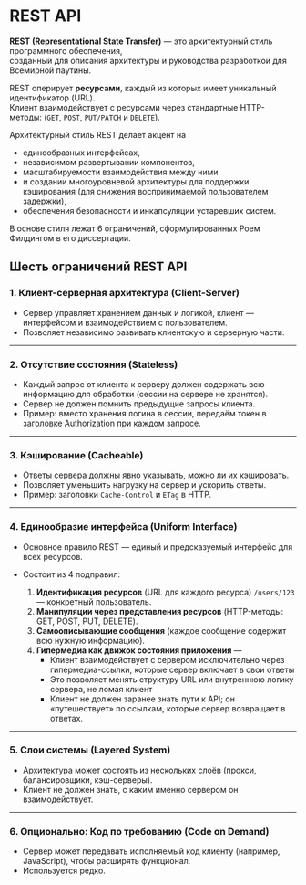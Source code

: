 # REST API

**REST (Representational State Transfer)** — это архитектурный стиль программного обеспечения,  
созданный для описания архитектуры и руководства разработкой для Всемирной паутины. 

REST оперирует **ресурсами**, каждый из которых имеет уникальный идентификатор (URL).  
Клиент взаимодействует с ресурсами через стандартные HTTP-методы: (`GET`, `POST`, `PUT/PATCH` и `DELETE`).

Архитектурный стиль REST делает акцент на 
- единообразных интерфейсах, 
- независимом развертывании компонентов, 
- масштабируемости взаимодействия между ними 
- и создании многоуровневой архитектуры для поддержки кэширования (для снижения воспринимаемой пользователем задержки), 
- обеспечения безопасности и инкапсуляции устаревших систем.

В основе стиля лежат 6 ограничений, сформулированных Роем Филдингом в его диссертации. 

## Шесть ограничений REST API

### 1. Клиент-серверная архитектура (Client-Server)

- Сервер управляет хранением данных и логикой, клиент — интерфейсом и взаимодействием с пользователем.
- Позволяет независимо развивать клиентскую и серверную части.

---

### 2. Отсутствие состояния (Stateless)

* Каждый запрос от клиента к серверу должен содержать всю информацию для обработки (сессии на сервере не хранятся).
* Сервер не должен помнить предыдущие запросы клиента.
* Пример: вместо хранения логина в сессии, передаём токен в заголовке Authorization при каждом запросе.

---

### 3. Кэширование (Cacheable)

* Ответы сервера должны явно указывать, можно ли их кэшировать.
* Позволяет уменьшить нагрузку на сервер и ускорить ответы.
* Пример: заголовки `Cache-Control` и `ETag` в HTTP.

---

### 4. Единообразие интерфейса (Uniform Interface)

* Основное правило REST — единый и предсказуемый интерфейс для всех ресурсов.
* Состоит из 4 подправил:

  1. **Идентификация ресурсов** (URL для каждого ресурса)
     `/users/123` — конкретный пользователь.
  2. **Манипуляции через представления ресурсов** (HTTP-методы: GET, POST, PUT, DELETE).
  3. **Самоописывающие сообщения** (каждое сообщение содержит всю нужную информацию).
  4. **Гипермедиа как движок состояния приложения** — 
     * Клиент взаимодействует с сервером исключительно через гипермедиа-ссылки, которые сервер включает в свои ответы
     * Это позволяет менять структуру URL или внутреннюю логику сервера, не ломая клиент
     * Клиент не должен заранее знать пути к API; он «путешествует» по ссылкам, которые сервер возвращает в ответах.

---

### 5. Слои системы (Layered System)

* Архитектура может состоять из нескольких слоёв (прокси, балансировщики, кэш-серверы).
* Клиент не должен знать, с каким именно сервером он взаимодействует.

---

### 6. Опционально: Код по требованию (Code on Demand)

* Сервер может передавать исполняемый код клиенту (например, JavaScript), чтобы расширять функционал.
* Используется редко.


